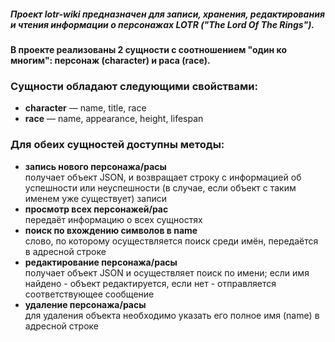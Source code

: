 ##### Проект lotr-wiki предназначен для записи, хранения, редактирования и чтения информации о персонажах LOTR ("The Lord Of The Rings").  
#### В проекте реализованы 2 сущности с соотношением "один ко многим": персонаж (**character**) и раса (**race**).  
### Сущности обладают следующими свойствами:  
- **character** — name, title, race  
- **race** — name, appearance, height, lifespan 

### Для обеих сущностей доступны методы:  
- **запись нового персонажа/расы**  
получает объект JSON, и возвращает строку с информацией об успешности или неуспешности (в случае, если объект с таким именем уже существует) записи
- **просмотр всех персонажей/рас**  
передаёт информацию о всех сущностях 
- **поиск по вхождению символов в name**  
слово, по которому осуществляется поиск среди имён, передаётся в адресной строке
- **редактирование персонажа/расы**  
получает объект JSON и осуществляет поиск по имени; если имя найдено - объект редактируется, если нет - отправляется соответствующее сообщение
- **удаление персонажа/расы**   
  для удаления объекта необходимо указать его полное имя (name) в адресной строке


